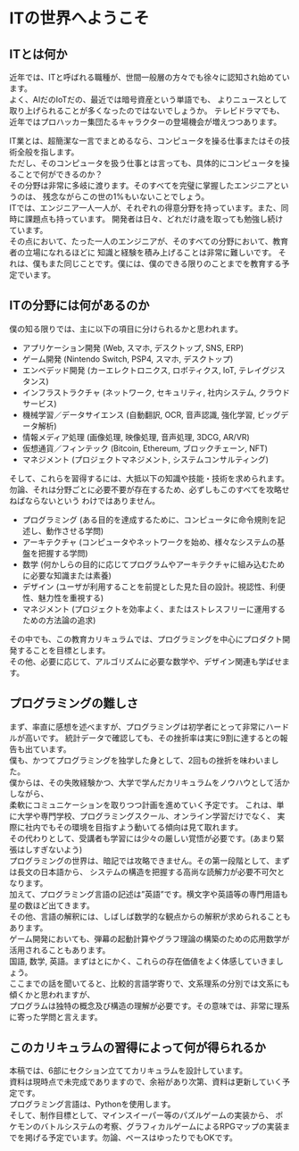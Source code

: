 # ITの世界へようこそ

## ITとは何か

近年では、ITと呼ばれる職種が、世間一般層の方々でも徐々に認知され始めています。  
よく、AIだのIoTだの、最近では暗号資産という単語でも、
よりニュースとして取り上げられることが多くなったのではないでしょうか。 
テレビドラマでも、近年ではプロハッカー集団たるキャラクターの登場機会が増えつつあります。  

IT業とは、超簡潔な一言でまとめるなら、コンピュータを操る仕事またはその技術全般を指します。  
ただし、そのコンピュータを扱う仕事とは言っても、具体的にコンピュータを操ることで何ができるのか？  
その分野は非常に多岐に渡ります。そのすべてを完璧に掌握したエンジニアというのは、
残念ながらこの世の1%もいないことでしょう。  
ITでは、エンジニア一人一人が、それぞれの得意分野を持っています。また、同時に課題点も持っています。
開発者は日々、どれだけ歳を取っても勉強し続けています。  
その点において、たった一人のエンジニアが、そのすべての分野において、教育者の立場になれるほどに
知識と経験を積み上げることは非常に難しいです。
それは、僕もまた同じことです。僕には、僕のできる限りのことまでを教育する予定でいます。    

## ITの分野には何があるのか

僕の知る限りでは、主に以下の項目に分けられるかと思われます。

- アプリケーション開発 (Web, スマホ, デスクトップ, SNS, ERP)
- ゲーム開発 (Nintendo Switch, PSP4, スマホ, デスクトップ)
- エンベデッド開発 (カーエレクトロニクス, ロボティクス, IoT, テレイグジスタンス)
- インフラストラクチャ (ネットワーク, セキュリティ, 社内システム, クラウドサービス)
- 機械学習／データサイエンス (自動翻訳, OCR, 音声認識, 強化学習, ビッグデータ解析)
- 情報メディア処理 (画像処理, 映像処理, 音声処理, 3DCG, AR/VR)
- 仮想通貨／フィンテック (Bitcoin, Ethereum, ブロックチェーン, NFT)
- マネジメント (プロジェクトマネジメント, システムコンサルティング)

そして、これらを習得するには、大抵以下の知識や技能・技術を求められます。  
勿論、それは分野ごとに必要不要が存在するため、必ずしもこのすべてを攻略せねばならないという
わけではありません。  

- プログラミング (ある目的を達成するために、コンピュータに命令規則を記述し、動作させる学問)
- アーキテクチャ (コンピュータやネットワークを始め、様々なシステムの基盤を把握する学問)
- 数学 (何かしらの目的に応じてプログラムやアーキテクチャに組み込むために必要な知識または素養)
- デザイン (ユーザが利用することを前提とした見た目の設計。視認性、利便性、魅力性を重視する)
- マネジメント (プロジェクトを効率よく、またはストレスフリーに運用するための方法論の追求)

その中でも、この教育カリキュラムでは、プログラミングを中心にプロダクト開発することを目標とします。  
その他、必要に応じて、アルゴリズムに必要な数学や、デザイン関連も学ばせます。  

## プログラミングの難しさ

まず、率直に感想を述べますが、プログラミングは初学者にとって非常にハードルが高いです。
統計データで確認しても、その挫折率は実に9割に達するとの報告も出ています。  
僕も、かつてプログラミングを独学した身として、2回もの挫折を味わいました。  
僕からは、その失敗経験かつ、大学で学んだカリキュラムをノウハウとして活かしながら、  
柔軟にコミュニケーションを取りつつ計画を進めていく予定です。
これは、単に大学や専門学校、プログラミングスクール、オンライン学習だけでなく、
実際に社内でもその環境を目指すよう動いてる傾向は見て取れます。  
その代わりとして、受講者も学習には少々の厳しい覚悟が必要です。(あまり緊張はしすぎないよう)  
プログラミングの世界は、暗記では攻略できません。その第一段階として、まずは長文の日本語から、
システムの構造を把握する高尚な読解力が必要不可欠となります。  
加えて、プログラミング言語の記述は”英語”です。横文字や英語等の専門用語も星の数ほど出てきます。  
その他、言語の解釈には、しばしば数学的な観点からの解釈が求められることもあります。  
ゲーム開発においても、弾幕の起動計算やグラフ理論の構築のための応用数学が活用されることもあります。  
国語, 数学, 英語。まずはとにかく、これらの存在価値をよく体感していきましょう。  
ここまでの話を聞いてると、比較的言語学寄りで、文系理系の分別では文系にも傾くかと思われますが、  
プログラムは独特の概念及び構造の理解が必要です。その意味では、非常に理系に寄った学問と言えます。  

## このカリキュラムの習得によって何が得られるか

本稿では、6部にセクション立ててカリキュラムを設計しています。  
資料は現時点で未完成でありますので、余裕があり次第、資料は更新していく予定です。  
プログラミング言語は、Pythonを使用します。  
そして、制作目標として、マインスイーパー等のパズルゲームの実装から、
ポケモンのバトルシステムの考察、グラフィカルゲームによるRPGマップの実装までを掲げる予定でいます。勿論、ペースはゆったりでもOKです。